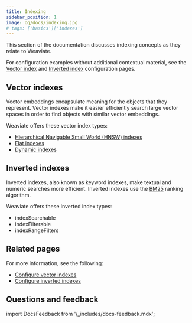 ```yaml
---
title: Indexing
sidebar_position: 1
image: og/docs/indexing.jpg
# tags: ['basics']['indexes']
---
```


This section of the documentation discusses indexing concepts as they relate to Weaviate.

For configuration examples without additional contextual material, see the [Vector index](/developers/weaviate/configuration/indexing-vector) and [Inverted index](/developers/weaviate/configuration/inverted-indexes) configuration pages.

## Vector indexes

Vector embeddings encapsulate meaning for the objects that they represent. Vector indexes make it easier efficiently search large vector spaces in order to find objects with similar vector embeddings.

Weaviate offers these vector index types:

- [Hierarchical Navigable Small World (HNSW) indexes](/developers/weaviate/concepts/indexing/hnsw-indexes)
- [Flat indexes](/developers/weaviate/concepts/indexing/flat-indexes)
- [Dynamic indexes](/developers/weaviate/configuration/indexing-vector/dynamic-indexes)

## Inverted indexes

Inverted indexes, also known as keyword indexes, make textual and numeric searches more efficient. Inverted indexes use the [BM25](/developers/weaviate/concepts/indexing/inverted-indexes#bm25-ranking-algorithm) ranking algorithm.

Weaviate offers these inverted index types:

- indexSearchable
- indexFilterable
- indexRangeFilters

## Related pages

For more information, see the following:

- [Configure vector indexes](/developers/weaviate/configuration/indexing-vector)
- [Configure inverted indexes](/developers/weaviate/configuration/inverted-indexes)

## Questions and feedback

import DocsFeedback from '/_includes/docs-feedback.mdx';

<DocsFeedback/>